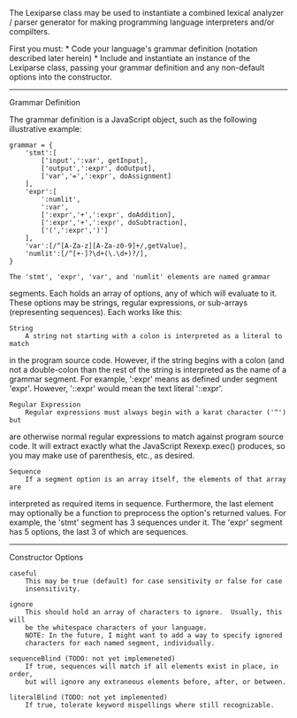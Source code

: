 
The Lexiparse class may be used to instantiate a combined lexical analyzer / 
parser generator for making programming language interpreters and/or 
compilters.

First you must:
	* Code your language's grammar definition (notation described later herein)
	* Include and instantiate an instance of the Lexiparse class, passing 
	  your grammar definition and any non-default options into the constructor.

------------------
Grammar Definition

The grammar definition is a JavaScript object, such as the following
illustrative example:

	grammar = {
		'stmt':[
			['input',':var', getInput],
			['output',':expr', doOutput],
			['var','=',':expr', doAssignment]
		],
		'expr':[
			':numlit',
			':var',
			[':expr','+',':expr', doAddition],
			[':expr','+',':expr', doSubtraction],
			['(',':expr',')']
		],
		'var':[/^[A-Za-z][A-Za-z0-9]+/,getValue],
		'numlit':[/^[+-]?\d+(\.\d+)?/],
	}

	The 'stmt', 'expr', 'var', and 'numlit' elements are named grammar
segments.  Each holds an array of options, any of which will evaluate to
it.  These options may be strings, regular expressions, or sub-arrays 
(representing sequences).  Each works like this:

	String
		A string not starting with a colon is interpreted as a literal to match
in the program source code.  However, if the string begins with a colon (and
not a double-colon than the rest of the string is interpreted as the name of
a grammar segment.  For example, ':expr' means as defined under segment 'expr'.
However, '::expr' would mean the text literal '::expr'.  
 
	Regular Expression
		Regular expressions must always begin with a karat character ('^') but
are otherwise normal regular expressions to match against program source code.
It will extract exactly what the JavaScript Rexexp.exec() produces, so you may
make use of parenthesis, etc., as desired.

	Sequence
		If a segment option is an array itself, the elements of that array are
interpreted as required items in sequence.  Furthermore, the last element may
optionally be a function to preprocess the option's returned values.  For 
example, the 'stmt' segment has 3 sequences under it.  The 'expr' segment
has 5 options, the last 3 of which are sequences. 

-------------------
Constructor Options

	caseful
		This may be true (default) for case sensitivity or false for case 
		insensitivity.

	ignore
		This should hold an array of characters to ignore.  Usually, this will
		be the whitespace characters of your language.
		NOTE: In the future, I might want to add a way to specify ignored 
		characters for each named segment, individually.

	sequenceBlind (TODO: not yet implemeneted)
		If true, sequences will match if all elements exist in place, in order,
		but will ignore any extraneous elements before, after, or between.

	literalBlind (TODO: not yet implemented)
		If true, tolerate keyword mispellings where still recognizable.




